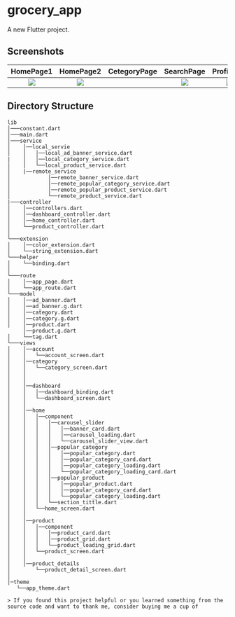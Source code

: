 # grocery_app

A new Flutter project.

## Screenshots

  HomePage1                 |   HomePage2        |  CetegoryPage |   SearchPage | ProfilPage        
:-------------------------:|:-------------------------:|:-------------------------: | :-------------------------:|:-------------------------:|
![](https://firebasestorage.googleapis.com/v0/b/shopappflutter-73fe5.appspot.com/o/Screen_Grrocery_Flutter%2FScreenshot_20230517-121722.jpg?alt=media&token=eea08a4c-e305-4f2c-908d-757eca70bd53)|![](https://firebasestorage.googleapis.com/v0/b/shopappflutter-73fe5.appspot.com/o/Screen_Grrocery_Flutter%2FScreenshot_20230517-140929.jpg?alt=media&token=acb0203e-7b1a-41c0-aab8-29725dc9e571)|![]() | ![](https://firebasestorage.googleapis.com/v0/b/shopappflutter-73fe5.appspot.com/o/Screen_Grrocery_Flutter%2FScreenshot_20230517-122304.jpg?alt=media&token=e4a48146-e74e-490b-808a-8bdd555e2e56)|![](https://firebasestorage.googleapis.com/v0/b/shopappflutter-73fe5.appspot.com/o/Screen_Grrocery_Flutter%2FScreenshot_20230517-122317.jpg?alt=media&token=3a34d9a5-89ee-413a-a3e4-3b9da7c33451)|![](https://firebasestorage.googleapis.com/v0/b/shopappflutter-73fe5.appspot.com/o/Screen_Grrocery_Flutter%2FScreenshot_20230517-122325.jpg?alt=media&token=47ef779d-9aad-4770-b138-7bd92ac0cc09) 

## Directory Structure
```
lib
│───constant.dart
│───main.dart
│───service
│    │──local_servie
│    │   │──local_ad_banner_service.dart
|    │   │──local_category_service.dart 
│    │   └──local_product_service.dart
│    |──remote_service
│            │──remote_banner_service.dart
│            │──remote_popular_category_service.dart
│            │──remote_popular_product_service.dart
│            └──remote_product_service.dart     
|───controller 
│    │──controllers.dart
│    │──dashboard_controller.dart
│    │──home_controller.dart
│    └──product_controller.dart     
│    
└───extension
│    │──color_extension.dart
│    └──string_extension.dart
└───helper
│    └──binding.dart
│
└───route
│    │──app_page.dart
│    └──app_route.dart
└───model
│    │──ad_banner.dart
│    │──ad_banner.g.dart
│    │──category.dart
│    │──category.g.dart
│    │──product.dart
     │──product.g.dart
│    └──tag.dart   
└───views
│    │──account
│    │   └──account_screen.dart   
│    │──category
│    │   └──category_screen.dart
│    │ 
│    │ 
│    │──dashboard
│    │   │──dashboard_binding.dart
│    │   └──dashboard_screen.dart
│    │ 
│    │──home
│    │   │──component
│    │   │   │──carousel_slider
│    │   │   │   │──banner_card.dart
│    │   │   │   │──carousel_loading.dart 
│    │   │   │   └──carousel_slider_view.dart 
│    │   │   │──popular_category
│    │   │   │   │──popular_category.dart
│    │   │   │   │──popular_category_card.dart
│    │   │   │   │──popular_category_loading.dart 
│    │   │   │   └──popular_category_loading_card.dart 
│    │   │   │──popular_product  
│    │   │   │   │──popular_product.dart
│    │   │   │   │──popular_category_card.dart 
│    │   │   │   └──popular_category_loading.dart   
│    │   │   └──section_tittle.dart
│    │   └──home_screen.dart
│    │ 
│    │──product    
│    │   │──component
│    │   │   │──product_card.dart
│    │   │   │──product_grid.dart
│    │   │   └──product_loading_grid.dart
│    │   └──product_screen.dart   
│    │ 
│    │──product_details
│        └──product_detail_screen.dart
│     
│─theme   
   └──app_theme.dart 

> If you found this project helpful or you learned something from the source code and want to thank me, consider buying me a cup of 
